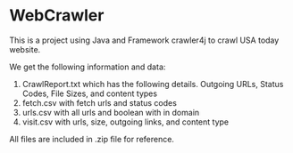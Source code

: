 # WebCrawler
This is a project using Java and Framework crawler4j to crawl USA today website. 

We get the following information and data:

1. CrawlReport.txt which has the following details. 
   Outgoing URLs, Status Codes, File Sizes, and content types
2. fetch.csv with fetch urls and status codes 
3. urls.csv with all urls and boolean with in domain 
4. visit.csv with urls, size, outgoing links, and content type 

All files are included in .zip file for reference.

